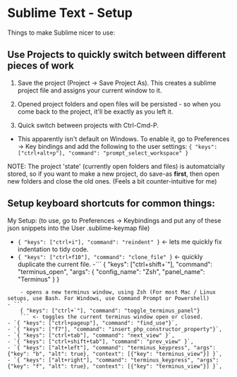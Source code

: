 # Sublime Text - Setup
Things to make Sublime nicer to use:

## Use Projects to quickly switch between different pieces of work
1. Save the project (Project -> Save Project As). This creates a sublime project file and assigns your current window to it.

2. Opened project folders and open files will be persisted - so when you come back to the project, it'll be exactly as you left it.

3. Quick switch between projects with Ctrl-Cmd-P.
 - This apparently isn't default on Windows. To enable it, go to Preferences -> Key bindings and add the following to the user settings:
    `{ "keys": ["ctrl+alt+p"], "command": "prompt_select_workspace" }`

NOTE: The project 'state' (currently open folders and files) is automatcially stored, so if you want to make a new project, do save-as **first**, then open new folders and close the old ones. (Feels a bit counter-intuitive for me)

## Setup keyboard shortcuts for common things:
My Setup: (to use, go to Preferences -> Keybindings and put any of these json snippets into the User .sublime-keymap file)

- `{ "keys": ["ctrl+i"], "command": "reindent" }` <- lets me quickly fix indentation to tidy code.
- `{ "keys": ["ctrl+f10"], "command": "clone_file" }` <- quickly duplicate the current file.
-``` 
  {
    "keys": ["ctrl+shift+`"], "command": "terminus_open", "args": {
      "config_name": "Zsh",
      "panel_name": "Terminus"
    }
  }
```  
    - opens a new terminus window, using Zsh (For most Mac / Linux setups, use Bash. For Windows, use Command Prompt or Powershell)
- ```
    { "keys": ["ctrl+`"], "command": "toggle_terminus_panel"}
    ``` <- toggles the current terminus window open or closed.
- `{ "keys": ["ctrl+pageup"], "command": "find_use"}`,
- `{ "keys": ["f7"], "command": "insert_php_constructor_property"}`,
- `{ "keys": ["ctrl+tab"], "command": "next_view" }`,
- `{ "keys": ["ctrl+shift+tab"], "command": "prev_view" }`,
- `{ "keys": ["alt+left"], "command": "terminus_keypress", "args": {"key": "b", "alt": true}, "context": [{"key": "terminus_view"}] }`,
- `{ "keys": ["alt+right"], "command": "terminus_keypress", "args": {"key": "f", "alt": true}, "context": [{"key": "terminus_view"}] }`,
